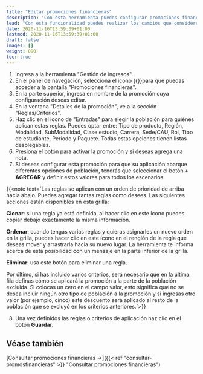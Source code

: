 ```yaml
---
title: "Editar promociones financieras"
description: "Con esta herramienta puedes configurar promociones financieras que se aplicarán a los tickets."
lead: "Con esta funcionalidad puedes realizar los cambios que consideres necesarios al nivel de sus reglas o criterios relacionados."
date: 2020-11-16T13:59:39+01:00
lastmod: 2020-11-16T13:59:39+01:00
draft: false
images: []
weight: 090
toc: true
---
```


1. Ingresa a la herramienta "Gestión de ingresos".
1. En el panel de navegación, selecciona el icono {{<inline-icon image="currency.png" alt="currency icon">}}para que puedas acceder a la pantalla "Promociones financieras".
1. En la parte superior, ingresa en nombre de la promoción cuya configuración deseas editar.
1. En la ventana "Detalles de la promoción", ve a la sección "Reglas/Criterios".
1. Haz clic en el icono de "Entradas" para elegir la población para quiénes aplican estas reglas. Puedes optar entre: Tipo de producto, Región, Modalidad, SubModalidad, Clase estudio, Carrera, Sede/CAU, Rol, Tipo de estudiante, Período y Paquete. Todas estas opciones tienen listas desplegables. 
1. Presiona el botón para activar la promoción y si deseas agrega una nota.
1. Si deseas configurar esta promoción para que su aplicación abarque diferentes opciones de población, tendrás que seleccionar el botón **+ AGREGAR** y definir estos valores para todos los escenarios.

{{<note text=`Las reglas se aplican con un orden de prioridad de arriba hacia abajo. Puedes agregar tantas reglas como desees. Las siguientes acciones están disponibles en esta grilla:
<br>

<b>Clonar</b>: si una regla ya está definida, al hacer clic en este icono puedes copiar debajo exactamente la misma información.
<br>

<b>Ordenar</b>: cuando tengas varias reglas y quieras asignarles un nuevo orden en la grilla, puedes hacer clic en este ícono en el renglón de la regla que deseas mover y arrastrarla hacia su nuevo lugar. La herramienta te informa acerca de esta posibilidad con un mensaje en la parte inferior de la grilla.
<br>

<b>Eliminar</b>: usa este botón para eliminar una regla.
<br>

Por último, si has incluido varios criterios, será necesario que en la última fila definas cómo se aplicará la promoción a la parte de la población excluida. Si colocas un cero en el campo valor, esto significa que no se desea incluir ningún otro tipo de población a la promoción y si ingresas otro valor (por ejemplo, cinco) este descuento será aplicado al resto de la población que se excluyó en los criterios anteriores.`>}}
</b>

8. Una vez definidos las reglas o criterios de aplicación haz clic en el botón **Guardar.**

## Véase también

[Consultar promociones financieras →]({{< ref "consultar-promosfinancieras" >}} "Consultar promociones financieras")
